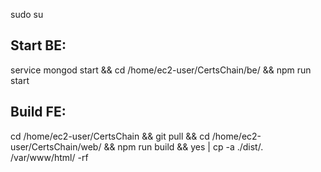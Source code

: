 sudo su
## Start BE:
service mongod start && cd /home/ec2-user/CertsChain/be/ && npm run start

## Build FE:
cd /home/ec2-user/CertsChain && git pull && cd /home/ec2-user/CertsChain/web/ && npm run build && yes | cp -a ./dist/. /var/www/html/ -rf